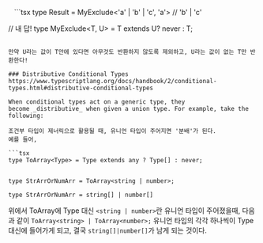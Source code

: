    ```tsx
type Result = MyExclude<'a' | 'b' | 'c', 'a'> // 'b' | 'c'

// 내 답!
type MyExclude<T, U> = T extends U? never : T;
```

만약 U라는 값이 T안에 있다면 아무것도 반환하지 않도록 제외하고, U라는 값이 없는 T만 반환한다!

### Distributive Conditional Types
https://www.typescriptlang.org/docs/handbook/2/conditional-types.html#distributive-conditional-types

When conditional types act on a generic type, they become _distributive_ when given a union type. For example, take the following:

조건부 타입이 제너릭으로 활용될 때, 유니언 타입이 주어지면 '분배'가 된다.
예를 들어,

```tsx
type ToArray<Type> = Type extends any ? Type[] : never;


type StrArrOrNumArr = ToArray<string | number>;

type StrArrOrNumArr = string[] | number[]
```

위에서 ToArray에 Type 대신 `<string | number>`란 유니언 타입이 주어졌을때, 다음과 같이 `ToArray<string> | ToArray<number>;` 유니언 타입의 각각 하나씩이 Type 대신에 들어가게 되고, 결국 `string[]|number[]`가 남게 되는 것이다.
